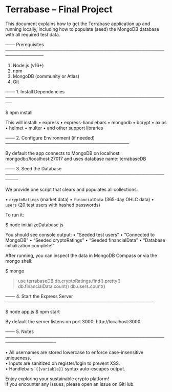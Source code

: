 Terrabase – Final Project
=========================

This document explains how to get the Terrabase application up and running locally,
including how to populate (seed) the MongoDB database with all required test data.

─── Prerequisites ──────────────────────────────────────────────────────────────

1. Node.js (v16+)
2. npm
3. MongoDB (community or Atlas)
4. Git


─── 1. Install Dependencies ────────────────────────────────────────────────────

$ npm install

This will install:
  • express
  • express-handlebars
  • mongodb
  • bcrypt
  • axios
  • helmet
  • multer
  • and other support libraries

─── 2. Configure Environment (if needed) ───────────────────────────────────────

By default the app connects to MongoDB on localhost:
  mongodb://localhost:27017
and uses database name:
  terrabaseDB

─── 3. Seed the Database ──────────────────────────────────────────────────────

We provide one script that clears and populates all collections:

  • `cryptoRatings` (market data)
  • `financialData`  (365-day OHLC data)
  • `users`          (20 test users with hashed passwords)

To run it:

$ node initializeDatabase.js

You should see console output:
  • “Seeded test users”
  • “Connected to MongoDB”
  • “Seeded cryptoRatings”
  • “Seeded financialData”
  • “Database initialization complete!”

After running, you can inspect the data in MongoDB Compass or via the mongo shell:

$ mongo
> use terrabaseDB
> db.cryptoRatings.find().pretty()
> db.financialData.count()
> db.users.count()

─── 4. Start the Express Server ───────────────────────────────────────────────

$ node app.js
$ npm start

By default the server listens on port 3000:
  http://localhost:3000

─── 5. Notes ──────────────────────────────────────────────────────────────────

• All usernames are stored lowercase to enforce case-insensitive uniqueness.  
• Inputs are sanitized on register/login to prevent XSS.  
• Handlebars’ `{{variable}}` syntax auto-escapes output.  

Enjoy exploring your sustainable crypto platform!  
If you encounter any issues, please open an issue on GitHub.